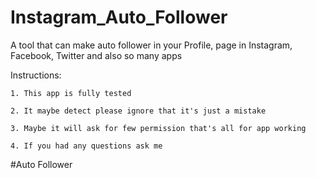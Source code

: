 # Instagram_Auto_Follower
A tool that can make auto follower in your Profile, page in Instagram, Facebook, Twitter and also so many apps

Instructions:

    1. This app is fully tested

    2. It maybe detect please ignore that it's just a mistake

    3. Maybe it will ask for few permission that's all for app working

    4. If you had any questions ask me

#Auto Follower
